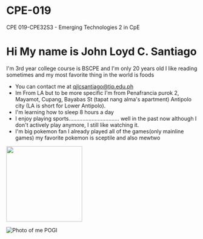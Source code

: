 # CPE-019
CPE 019-CPE32S3 - Emerging Technologies 2 in CpE

Hi My name is John Loyd C. Santiago
======================================

I'm 3rd year college course is BSCPE and I'm only 20 years old I like reading sometimes and my most favorite thing in the world is foods

* You can contact me at [qjlcsantiago@tip.edu.ph](mailto:qjlcsantiago@tip.edu.ph)
* Im From LA but to be more specific I'm from Penafrancia purok 2, Mayamot, Cupang, Bayabas St (tapat nang alma's apartment) Antipolo city (LA is short for Lower Antipolo).
* I'm learning how to sleep 8 hours a day
* I enjoy playing sports................................. well in the past now although I don't actively play anymore, I still like watching it.
* I'm big pokemon fan I already played all of the games(only mainline games) my favorite pokemon is sceptile and also mewtwo

<img src="https://github.com/santiagojlc/CPE-019/assets/157887590/4a4762b7-7f2a-474d-a392-fc94de40f81a" width="200" />

![Photo of me  POGI]()
